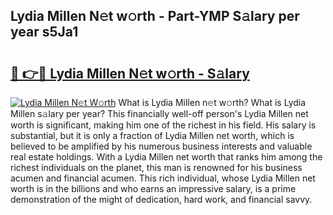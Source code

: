 ## Lydia Millen N𝚎t w𝚘rth - Part-YMP S𝚊lary per year s5Ja1

# <h2><a href="http://gc3fmt.nevu.top/?p=Lydia+Millen">🔗 👉🔴 Lydia Millen N𝚎t w𝚘rth - S𝚊lary</a></h2>

[![Lydia Millen N𝚎t W𝚘rth](https://i.imgur.com/Oavwk0R.jpeg)](http://gc3fmt.nevu.top/?p=Lydia+Millen)
What is Lydia Millen n𝚎t w𝚘rth? What is Lydia Millen s𝚊lary per year?
This financially well-off person's Lydia Millen net worth is significant, making him one of the richest in his field. His salary is substantial, but it is only a fraction of Lydia Millen net worth, which is believed to be amplified by his numerous business interests and valuable real estate holdings. With a Lydia Millen net worth that ranks him among the richest individuals on the planet, this man is renowned for his business acumen and financial acumen. This rich individual, whose Lydia Millen net worth is in the billions and who earns an impressive salary, is a prime demonstration of the might of dedication, hard work, and financial savvy.
